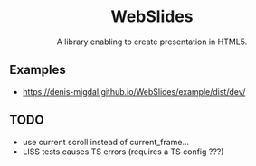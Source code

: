 <div align="center">
  <h1>WebSlides</h1>

  <p>A library enabling to create presentation in HTML5. </p>
</div>

## Examples

- https://denis-migdal.github.io/WebSlides/example/dist/dev/

## TODO

- use current scroll instead of current_frame...
- LISS tests causes TS errors (requires a TS config ???)
